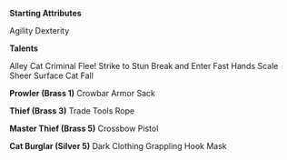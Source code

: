 **Starting Attributes**

Agility
Dexterity

**Talents**

Alley Cat
Criminal
Flee!
Strike to Stun
Break and Enter
Fast Hands
Scale Sheer Surface
Cat Fall

**Prowler (Brass 1)**
Crowbar
Armor
Sack

**Thief (Brass 3)**
Trade Tools
Rope

**Master Thief (Brass 5)**
Crossbow Pistol

**Cat Burglar (Silver 5)**
Dark Clothing
Grappling Hook
Mask